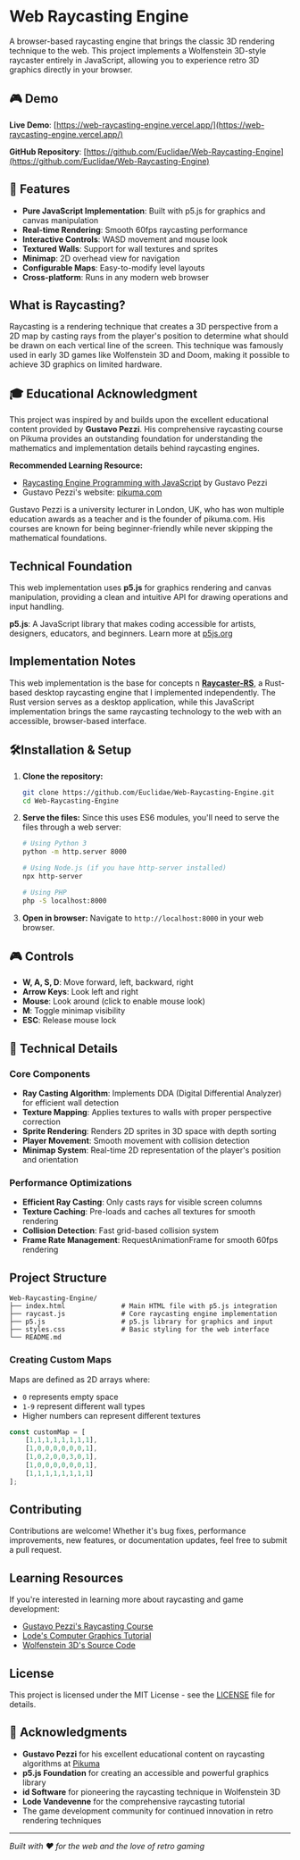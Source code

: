 # Web Raycasting Engine

A browser-based raycasting engine that brings the classic 3D rendering technique to the web. This project implements a Wolfenstein 3D-style raycaster entirely in JavaScript, allowing you to experience retro 3D graphics directly in your browser.

## 🎮 Demo

**Live Demo**: [https://web-raycasting-engine.vercel.app/](https://web-raycasting-engine.vercel.app/)

**GitHub Repository**: [https://github.com/Euclidae/Web-Raycasting-Engine](https://github.com/Euclidae/Web-Raycasting-Engine)

## 🚀 Features

- **Pure JavaScript Implementation**: Built with p5.js for graphics and canvas manipulation
- **Real-time Rendering**: Smooth 60fps raycasting performance
- **Interactive Controls**: WASD movement and mouse look
- **Textured Walls**: Support for wall textures and sprites
- **Minimap**: 2D overhead view for navigation
- **Configurable Maps**: Easy-to-modify level layouts
- **Cross-platform**: Runs in any modern web browser

## What is Raycasting?

Raycasting is a rendering technique that creates a 3D perspective from a 2D map by casting rays from the player's position to determine what should be drawn on each vertical line of the screen. This technique was famously used in early 3D games like Wolfenstein 3D and Doom, making it possible to achieve 3D graphics on limited hardware.

## 🎓 Educational Acknowledgment

This project was inspired by and builds upon the excellent educational content provided by **Gustavo Pezzi**. His comprehensive raycasting course on Pikuma provides an outstanding foundation for understanding the mathematics and implementation details behind raycasting engines.

**Recommended Learning Resource:**
- [Raycasting Engine Programming with JavaScript](https://pikuma.com/courses/raycasting-engine-tutorial-algorithm-javascript) by Gustavo Pezzi
- Gustavo Pezzi's website: [pikuma.com](https://pikuma.com/)

Gustavo Pezzi is a university lecturer in London, UK, who has won multiple education awards as a teacher and is the founder of pikuma.com. His courses are known for being beginner-friendly while never skipping the mathematical foundations.

## Technical Foundation

This web implementation uses **p5.js** for graphics rendering and canvas manipulation, providing a clean and intuitive API for drawing operations and input handling.

**p5.js**: A JavaScript library that makes coding accessible for artists, designers, educators, and beginners. Learn more at [p5js.org](https://p5js.org/)

## Implementation Notes

This web implementation is the base for concepts n **[Raycaster-RS](https://github.com/Euclidae/raycaster-rs)**, a Rust-based desktop raycasting engine that I implemented independently.
The Rust version serves as a desktop application, while this JavaScript implementation brings the same raycasting technology to the web with an accessible, browser-based interface.

## 🛠Installation & Setup

1. **Clone the repository:**
   ```bash
   git clone https://github.com/Euclidae/Web-Raycasting-Engine.git
   cd Web-Raycasting-Engine
   ```

2. **Serve the files:**
   Since this uses ES6 modules, you'll need to serve the files through a web server:
   ```bash
   # Using Python 3
   python -m http.server 8000
   
   # Using Node.js (if you have http-server installed)
   npx http-server
   
   # Using PHP
   php -S localhost:8000
   ```

3. **Open in browser:**
   Navigate to `http://localhost:8000` in your web browser.

## 🎮 Controls

- **W, A, S, D**: Move forward, left, backward, right
- **Arrow Keys**: Look left and right
- **Mouse**: Look around (click to enable mouse look)
- **M**: Toggle minimap visibility
- **ESC**: Release mouse lock

## 🔧 Technical Details

### Core Components

- **Ray Casting Algorithm**: Implements DDA (Digital Differential Analyzer) for efficient wall detection
- **Texture Mapping**: Applies textures to walls with proper perspective correction
- **Sprite Rendering**: Renders 2D sprites in 3D space with depth sorting
- **Player Movement**: Smooth movement with collision detection
- **Minimap System**: Real-time 2D representation of the player's position and orientation

### Performance Optimizations

- **Efficient Ray Casting**: Only casts rays for visible screen columns
- **Texture Caching**: Pre-loads and caches all textures for smooth rendering
- **Collision Detection**: Fast grid-based collision system
- **Frame Rate Management**: RequestAnimationFrame for smooth 60fps rendering

## Project Structure

```
Web-Raycasting-Engine/
├── index.html              # Main HTML file with p5.js integration
├── raycast.js              # Core raycasting engine implementation
├── p5.js                   # p5.js library for graphics and input
├── styles.css              # Basic styling for the web interface
└── README.md
```


### Creating Custom Maps

Maps are defined as 2D arrays where:
- `0` represents empty space
- `1-9` represent different wall types
- Higher numbers can represent different textures

```javascript
const customMap = [
    [1,1,1,1,1,1,1,1],
    [1,0,0,0,0,0,0,1],
    [1,0,2,0,0,3,0,1],
    [1,0,0,0,0,0,0,1],
    [1,1,1,1,1,1,1,1]
];
```


## Contributing

Contributions are welcome! Whether it's bug fixes, performance improvements, new features, or documentation updates, feel free to submit a pull request.

##  Learning Resources

If you're interested in learning more about raycasting and game development:

- [Gustavo Pezzi's Raycasting Course](https://pikuma.com/courses/raycasting-engine-tutorial-algorithm-javascript)
- [Lode's Computer Graphics Tutorial](https://lodev.org/cgtutor/raycasting.html)
- [Wolfenstein 3D's Source Code](https://github.com/id-Software/wolf3d)

## License

This project is licensed under the MIT License - see the [LICENSE](LICENSE) file for details.

## 🙏 Acknowledgments

- **Gustavo Pezzi** for his excellent educational content on raycasting algorithms at [Pikuma](https://pikuma.com/)
- **p5.js Foundation** for creating an accessible and powerful graphics library
- **id Software** for pioneering the raycasting technique in Wolfenstein 3D
- **Lode Vandevenne** for the comprehensive raycasting tutorial
- The game development community for continued innovation in retro rendering techniques

---

*Built with ❤️ for the web and the love of retro gaming*
